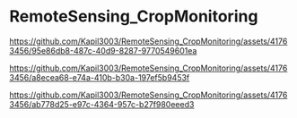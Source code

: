 # RemoteSensing_CropMonitoring






https://github.com/Kapil3003/RemoteSensing_CropMonitoring/assets/41763456/95e86db8-487c-40d9-8287-9770549601ea



https://github.com/Kapil3003/RemoteSensing_CropMonitoring/assets/41763456/a8ecea68-e74a-410b-b30a-197ef5b9453f


https://github.com/Kapil3003/RemoteSensing_CropMonitoring/assets/41763456/ab778d25-e97c-4364-957c-b27f980eeed3

